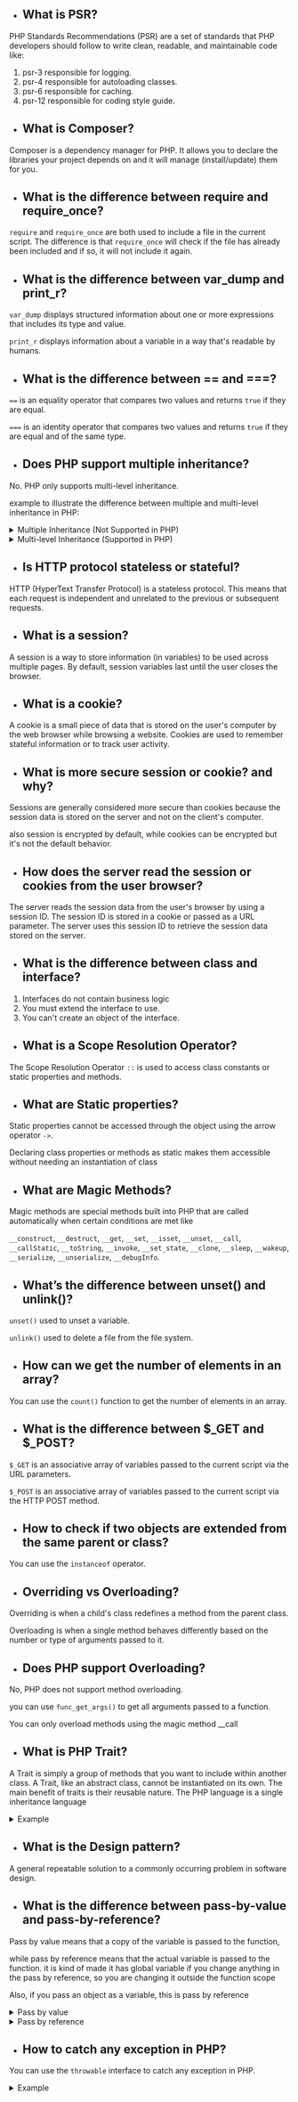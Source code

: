 * ## What is PSR?
PHP Standards Recommendations (PSR) are a set of standards that PHP developers should follow to write clean, readable, and maintainable code
like:
  
1. psr-3 responsible for logging. 
2. psr-4 responsible for autoloading classes. 
3. psr-6 responsible for caching. 
4. psr-12 responsible for coding style guide.

* ## What is Composer?
Composer is a dependency manager for PHP. It allows you to declare the libraries your project depends on and it will manage (install/update) them for you.

* ## What is the difference between require and require_once?
`require` and `require_once` are both used to include a file in the current script. 
The difference is that `require_once` will check if the file has already been included and if so, it will not include it again.

* ## What is the difference between var_dump and print_r?
`var_dump` displays structured information about one or more expressions that includes its type and value.

`print_r` displays information about a variable in a way that's readable by humans.

* ## What is the difference between == and ===?
`==` is an equality operator that compares two values and returns `true` if they are equal.

`===` is an identity operator that compares two values and returns `true` if they are equal and of the same type.

* ## Does PHP support multiple inheritance?
No. PHP only supports multi-level inheritance.

example to illustrate the difference between multiple and multi-level inheritance in PHP:

<details>

<summary>Multiple Inheritance (Not Supported in PHP)</summary>

```php
// Parent Class 1
class ParentClass1 {
    public function method1() {
        return "Method 1 from ParentClass1";
    }
}

// Parent Class 2
class ParentClass2 {
    public function method2() {
        return "Method 2 from ParentClass2";
    }
}

// Child Class attempting to use multiple inheritance
// This will result in a syntax error in PHP
class ChildClass extends ParentClass1, ParentClass2 {
    // Class body
}
```
</details>

<details>

<summary>Multi-level Inheritance (Supported in PHP)</summary>

```php
// Grandparent Class
class GrandparentClass {
    public function method1() {
        return "Method 1 from GrandparentClass";
    }
}

// Parent Class inheriting from GrandparentClass
class ParentClass extends GrandparentClass {
    public function method2() {
        return "Method 2 from ParentClass";
    }
}

// Child Class inheriting from ParentClass
class ChildClass extends ParentClass {
    // Class body
}

// Create an instance of ChildClass
$childObj = new ChildClass();

// Access methods from GrandparentClass and ParentClass
echo $childObj->method1();  // Output: Method 1 from GrandparentClass
echo $childObj->method2();  // Output: Method 2 from ParentClass
```
</details>

* ## Is HTTP protocol stateless or stateful?
HTTP (HyperText Transfer Protocol) is a stateless protocol. This means that each request is independent and unrelated to the previous or subsequent requests.

* ## What is a session?
A session is a way to store information (in variables) to be used across multiple pages. By default, session variables last until the user closes the browser.

* ## What is a cookie?
A cookie is a small piece of data that is stored on the user's computer by the web browser while browsing a website. Cookies are used to remember stateful information or to track user activity.

* ## What is more secure session or cookie? and why?
Sessions are generally considered more secure than cookies because the session data is stored on the server and not on the client's computer.

also session is encrypted by default, while cookies can be encrypted but it's not the default behavior.

* ## How does the server read the session or cookies from the user browser?
The server reads the session data from the user's browser by using a session ID. The session ID is stored in a cookie or passed as a URL parameter. The server uses this session ID to retrieve the session data stored on the server.

* ##  What is the difference between class and interface?
1. Interfaces do not contain business logic
2. You must extend the interface to use. 
3. You can't create an object of the interface.

* ## What is a Scope Resolution Operator?
The Scope Resolution Operator `::` is used to access class constants or static properties and methods.

* ## What are Static properties?
Static properties cannot be accessed through the object using the arrow operator `->`.

Declaring class properties or methods as static makes them accessible without needing an instantiation of class

* ## What are Magic Methods?
Magic methods are special methods built into PHP that are called automatically when certain conditions are met like

`__construct`, `__destruct`, `__get`, `__set`, `__isset`, `__unset`, `__call`, `__callStatic`, `__toString`, `__invoke`, `__set_state`, `__clone`, `__sleep`, `__wakeup`, `__serialize`, `__unserialize`, `__debugInfo`.

* ## What’s the difference between unset() and unlink()?
`unset()` used to unset a variable.

`unlink()` used to delete a file from the file system.

* ## How can we get the number of elements in an array?
You can use the `count()` function to get the number of elements in an array.

* ##  What is the difference between $_GET and $_POST?
`$_GET` is an associative array of variables passed to the current script via the URL parameters.

`$_POST` is an associative array of variables passed to the current script via the HTTP POST method.

* ## How to check if two objects are extended from the same parent or class?
You can use the `instanceof` operator.

* ## Overriding vs Overloading?
Overriding is when a child's class redefines a method from the parent class.

Overloading is when a single method behaves differently based on the number or type of arguments passed to it.

* ## Does PHP support Overloading?
No, PHP does not support method overloading.

you can use `func_get_args()` to get all arguments passed to a function.

You can only overload methods using the magic method __call

* ##  What is PHP Trait?
A Trait is simply a group of methods that you want to include within another class.
A Trait, like an abstract class, cannot be instantiated on its own.
The main benefit of traits is their reusable nature.
The PHP language is a single inheritance language

<details>

<summary>Example</summary>

```php
trait SharePost {
  public function share($item)
  {
    return 'share this post;
  }
}

class Post {
  use SharePost;
}

$post = new Post();

echo $post->share('post'); // Output: share this post
```

</details>

* ## What is the Design pattern?
A general repeatable solution to a commonly occurring problem in software design.

* ## What is the difference between pass-by-value and pass-by-reference?
Pass by value means that a copy of the variable is passed to the function,

while pass by reference means that the actual variable is passed to the function.
it is kind of made it has global variable if you change anything in the pass by reference,
so you are changing it outside the function scope

Also, if you pass an object as a variable, this is pass by reference 

<details>

<summary>Pass by value</summary>

```php
function printString($string) {
    $string = "This is pass by value"."\n";
 
    print($string);
}
  
$string = "Global Value"."\n";
printString($string);
print($string);

// Output:
// This is pass by value
// Global Value

```

</details>

<details>

<summary>Pass by reference</summary>

```php
function printString(&$string) {
    $string = "This is pass by reference"."\n";
 
    print($string);
}

$string = "Global Value"."\n";

printString($string);
print($string);

// Output:
// This is pass by reference
// This is pass by reference

```

</details>

* ## How to catch any exception in PHP?
You can use the `throwable` interface to catch any exception in PHP.

<details>

<summary>Example</summary>

```php
try {
    // Code that may throw an exception
} catch (Throwable $e) {
    // Catch any exception
    echo 'Caught exception: ',  $e->getMessage(), "\n";
}
```

</details>



